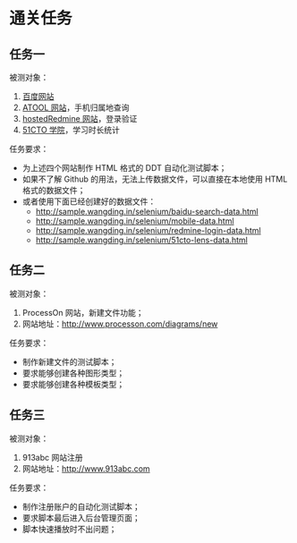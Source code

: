 # 通关任务

## 任务一
被测对象：  
1. [百度网站](http://www.baidu.com)  
2. [ATOOL 网站](http://www.atool.org/phonenumber.php)，手机归属地查询  
3. [hostedRedmine 网站](http://www.hostedredmine.com)，登录验证  
4. [51CTO 学院](http://edu.51cto.com)，学习时长统计  

任务要求：
- 为上述四个网站制作 HTML 格式的 DDT 自动化测试脚本；
- 如果不了解 Github 的用法，无法上传数据文件，可以直接在本地使用 HTML 格式的数据文件；
- 或者使用下面已经创建好的数据文件：
  - http://sample.wangding.in/selenium/baidu-search-data.html
  - http://sample.wangding.in/selenium/mobile-data.html
  - http://sample.wangding.in/selenium/redmine-login-data.html
  - http://sample.wangding.in/selenium/51cto-lens-data.html
  
## 任务二
被测对象：  
1. ProcessOn 网站，新建文件功能；  
2. 网站地址：http://www.processon.com/diagrams/new

任务要求：
- 制作新建文件的测试脚本；
- 要求能够创建各种图形类型；
- 要求能够创建各种模板类型；

## 任务三
被测对象：  
1. 913abc 网站注册  
2. 网站地址：http://www.913abc.com

任务要求：
- 制作注册账户的自动化测试脚本；
- 要求脚本最后进入后台管理页面；
- 脚本快速播放时不出问题；
